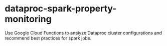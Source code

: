 # dataproc-spark-property-monitoring
Use Google Cloud Functions to analyze Dataproc cluster configurations and recommend best practices for spark jobs.
